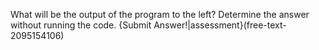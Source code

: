 What will be the output of the program to the left? Determine the answer without running the code.
{Submit Answer!|assessment}(free-text-2095154106)
